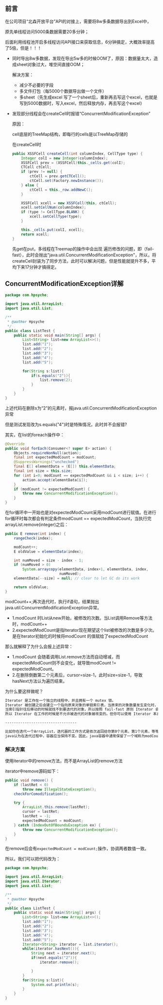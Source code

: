 ## 前言

在公司项目“北森开放平台”API的对接上，需要将8w多条数据导出到Excel中，

原先单线程访问5000条数据需要20多分钟；

后面利用线程池开启多线程访问API接口来获取信息，6分钟搞定，大概效率提高了5倍，但是！！！

* 同时导出8w多数据，发现在导出5w多的时候OOM了，原因：数据量太大，造成sheet对象过大，堆空间直接OOM；

  解决方案：

  * 减少不必要的字段
  * 多文件打包（每5000个数据导出做一个文件）
  * 多sheet（先生成excel 写了一个sheet后，重新再去写这个excel，也就是写到5000数据时，写入excel，然后释放内存，再去写这个excel）

* 发现部分线程会在createCell时报错“ConcurrentModificationException”

  原因：

  cell底层的TreeMap结构，即每行的cells是以TreeMap存储的

  在createCell时

  ```java
  public XSSFCell createCell(int columnIndex, CellType type) {
      Integer colI = new Integer(columnIndex);
      XSSFCell prev = (XSSFCell)this._cells.get(colI);
      CTCell ctCell;
      if (prev != null) {
          ctCell = prev.getCTCell();
          ctCell.set(Factory.newInstance());
      } else {
          ctCell = this._row.addNewC();
      }
  
      XSSFCell xcell = new XSSFCell(this, ctCell);
      xcell.setCellNum(columnIndex);
      if (type != CellType.BLANK) {
          xcell.setCellType(type);
      }
  
      this._cells.put(colI, xcell);
      return xcell;
  }
  ```

  先get在put，多线程在Treemap的操作中会出现 遍历修改的问题，即（fail-fast），此时会抛出"java.util.ConcurrentModificationException"，所以，将createCell封装为了同步方法，此时可以解决问题，但是性能就提升不多，平均下来17分钟才搞得定。

## ConcurrentModificationException详解

```java
package com.hpsyche;

import java.util.ArrayList;
import java.util.List;

/**
 * @author Hpsyche
 */
public class ListTest {
    public static void main(String[] args) {
        List<String> list=new ArrayList<>();
        list.add("1");
        list.add("2");
        list.add("3");
        list.add("4");
        list.add("5");

        for(String s:list){
            if(s.equals("2")){
                list.remove(2);
            }
        }
    }
}

```

上述代码在删除s为“2”的元素时，报java.util.ConcurrentModificationException异常

但是测试发现改为s.equals("4")时是特殊情况，此时并不会报错?

其实，在list的foreach操作中：

```java
@Override
public void forEach(Consumer<? super E> action) {
    Objects.requireNonNull(action);
    final int expectedModCount = modCount;
    @SuppressWarnings("unchecked")
    final E[] elementData = (E[]) this.elementData;
    final int size = this.size;
    for (int i=0; modCount == expectedModCount && i < size; i++) {
        action.accept(elementData[i]);
    }
    if (modCount != expectedModCount) {
        throw new ConcurrentModificationException();
    }
}
```

在for循环中一开始也是对expectedModCount采用modCount进行赋值。在进行for循环时每次都会有判定条件modCount == expectedModCount，当执行完arrayList.remove(integer)之后：

```java
public E remove(int index) {
    rangeCheck(index);

    modCount++;
    E oldValue = elementData(index);

    int numMoved = size - index - 1;
    if (numMoved > 0)
        System.arraycopy(elementData, index+1, elementData, index,
                         numMoved);
    elementData[--size] = null; // clear to let GC do its work

    return oldValue;
}
```

modCount++;再次迭代时，执行if语句，结果抛出java.util.ConcurrentModificationException异常。

* 1.modCount 时List从new开始，被修改的次数。当List调用Remove等方法时，modCount++
* 2.expectedModCount是指Iterator现在期望这个list被修改的次数是多少次。是在Iterator初始化的时候将modCount 的值赋给了expectedModCount

那么就解释了为什么会报上述异常：

* 1.modCount 会随着调用List.remove方法而自动增减，而expectedModCount则不会变化，就导致modCount != expectedModCount。
* 2.在删除倒数第二个元素后，cursor=size-1，此时size=size-1，导致hasNext方法认为遍历结束。

为什么要这样做呢？

```tex
Iterator 是工作在一个独立的线程中，并且拥有一个 mutex 锁。 
Iterator 被创建之后会建立一个指向原来对象的单链索引表，当原来的对象数量发生变化时，这个索引表的内容不会同步改变。
当索引指针往后移动的时候就找不到要迭代的对象，所以按照 fail-fast 原则 Iterator 会马上抛出 java.util.ConcurrentModificationException 异常。
所以 Iterator 在工作的时候是不允许被迭代的对象被改变的。但你可以使用 Iterator 本身的方法 remove() 来删除对象， Iterator.remove() 方法会在删除当前迭代对象的同时维护索引的一致性

---------------------------------

比如你在迭代一个ArrayList，迭代器的工作方式是依次返回给你第0个元素，第1个元素，等等，假设当你迭代到第5个元素的时候，你突然在ArrayList的头部插入了一个元素，使得你所有的元素都往后移动，于是你当前访问的第5个元素就会被重复访问。 
java认为在迭代过程中，容器应当保持不变。因此，java容器中通常保留了一个域称为modCount，每次你对容器修改，这个值就会加1。当你调用iterator方法时，返回的迭代器会记住当前的modCount，随后迭代过程中会检查这个值，一旦发现这个值发生变化，就说明你对容器做了修改，就会抛异常。 
```

### 解决方案

使用iterator中的remove方法，而不是ArrayList的remove方法

iterator中remove源码如下：

```java
public void remove() {
    if (lastRet < 0)
        throw new IllegalStateException();
    checkForComodification();

    try {
        ArrayList.this.remove(lastRet);
        cursor = lastRet;
        lastRet = -1;
        expectedModCount = modCount;
    } catch (IndexOutOfBoundsException ex) {
        throw new ConcurrentModificationException();
    }
}
```

在remove后会有`expectedModCount = modCount;`操作，协调两者数值一致。

所以，我们可以把代码改为：

```java
package com.hpsyche;

import java.util.ArrayList;
import java.util.Iterator;
import java.util.List;

/**
 * @author Hpsyche
 */
public class ListTest {
    public static void main(String[] args) {
        List<String> list=new ArrayList<>();
        list.add("1");
        list.add("2");
        list.add("3");
        list.add("4");
        list.add("5");
        Iterator<String> iterator = list.iterator();
        while(iterator.hasNext()){
            String next = iterator.next();
            if(next.equals("2")){
                iterator.remove();

            }
        }
        for(String s:list){
            System.out.println(s);
        }
    }
}
```



